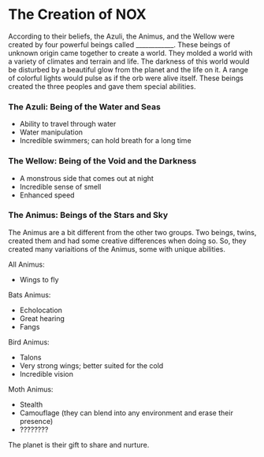 
# The Creation of NOX

According to their beliefs, the Azuli, the Animus, and the Wellow were created by four powerful beings called ____________. These beings of unknown origin came together to create a world. They molded a world with a variety of climates and terrain and life. The darkness of this world would be disturbed by a beautiful glow from the planet and the life on it. A range of colorful lights would pulse as if the orb were alive itself. These beings created the three peoples and gave them special abilities. 

### The Azuli: Being of the Water and Seas
- Ability to travel through water
- Water manipulation
- Incredible swimmers; can hold breath for a long time

### The Wellow: Being of the Void and the Darkness
- A monstrous side that comes out at night
- Incredible sense of smell
- Enhanced speed

### The Animus: Beings of the Stars and Sky
The Animus are a bit different from the other two groups. Two beings, twins, created them and had some creative differences when doing so. So, they created many variaitions of the Animus, some with unique abilities.

All Animus:
- Wings to fly

Bats Animus:
- Echolocation
- Great hearing
- Fangs

Bird Animus:
- Talons
- Very strong wings; better suited for the cold
- Incredible vision

Moth Animus:
- Stealth 
- Camouflage (they can blend into any environment and erase their presence)
- ????????

The planet is their gift to share and nurture.



